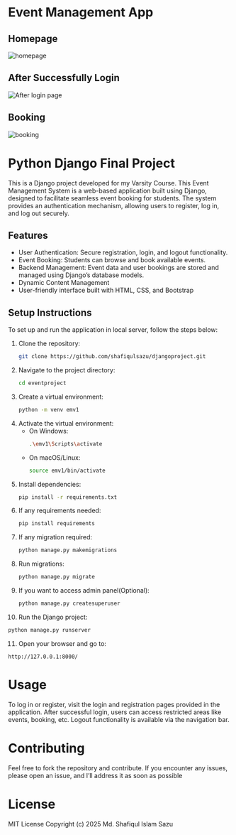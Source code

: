 # Event Management App

## Homepage 
![homepage](https://github.com/user-attachments/assets/59af9378-1855-40ee-819b-df4ef4e4163c)

## After Successfully Login
![After login page](https://github.com/user-attachments/assets/cd75558b-7a3c-4530-a50f-f0b211b7bc9f)

## Booking
![booking](https://github.com/user-attachments/assets/04c856f2-207a-48a4-a335-c3b1316a9823)




# Python Django Final Project

This is a Django project developed for my Varsity Course. This Event Management System is a web-based application built using Django, designed to facilitate seamless event booking for students. The system provides an authentication mechanism, allowing users to register, log in, and log out securely.

## Features

- User Authentication: Secure registration, login, and logout functionality.
- Event Booking: Students can browse and book available events.
- Backend Management: Event data and user bookings are stored and managed using Django’s database models.
- Dynamic Content Management
- User-friendly interface built with HTML, CSS, and Bootstrap
  


## Setup Instructions

To set up and run the application in local server, follow the steps below:

1. Clone the repository:
   ```sh
   git clone https://github.com/shafiqulsazu/djangoproject.git
   ```
2. Navigate to the project directory:
   ```sh
   cd eventproject
   ```
3. Create a virtual environment:
   ```sh
   python -m venv emv1
   ```
4. Activate the virtual environment:
   - On Windows:
     ```sh
     .\emv1\Scripts\activate
     ```
   - On macOS/Linux:
     ```sh
     source emv1/bin/activate
     ```
5. Install dependencies:
   ```sh
   pip install -r requirements.txt
   ```
6. If any requirements needed:
   ```sh
   pip install requirements
   ```
7. If any migration required:
   ```sh
   python manage.py makemigrations
   ```
8. Run migrations:
   ```sh
   python manage.py migrate
   ```
9. If you want to access admin panel(Optional):
   ```sh
   python manage.py createsuperuser
   ```
10. Run the Django project:
   ```sh
   python manage.py runserver
   ```
11. Open your browser and go to:
   ```
   http://127.0.0.1:8000/
   ```


# Usage
To log in or register, visit the login and registration pages provided in the application.
After successful login, users can access restricted areas like events, booking, etc.
Logout functionality is available via the navigation bar.
# Contributing
Feel free to fork the repository and contribute. If you encounter any issues, please open an issue, and I’ll address it as soon as possible

# License
MIT License
Copyright (c) 2025 Md. Shafiqul Islam Sazu
